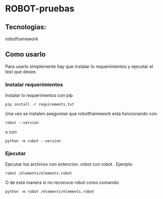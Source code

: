 # ROBOT-pruebas

## Tecnologias:
robotframework

## Como usarlo
Para usarlo simplemente hay que instalar lo requerimientos y ejecutar el test que desee.

### Instalar requerimientos
Instalar lo requerimentos con pip

```
pip install -r requirements.txt
```

Una ves se instalen asegurese que robotframework esta funcionando con:

```
robot --version
```

o con 
```
python -m robot --version
```

### Ejecutar 
Ejecutar los archivos con extencion .robot con robot <nombre del archivo>. Ejemplo
```
robot /elements/elements.robot
```

O de esta manera si no reconoce robot como comando:
```
python -m robot /elements/elements.robot
```
